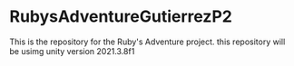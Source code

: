# RubysAdventureGutierrezP2
This is the repository for the Ruby's Adventure project.
this repository will be usimg unity version 2021.3.8f1
